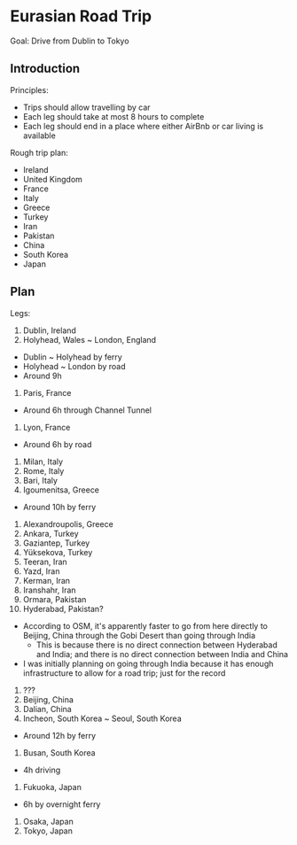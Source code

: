 # Eurasian Road Trip

Goal: Drive from Dublin to Tokyo

## Introduction

Principles:
- Trips should allow travelling by car
- Each leg should take at most 8 hours to complete
- Each leg should end in a place where either AirBnb or car living is
  available

Rough trip plan:
- Ireland
- United Kingdom
- France
- Italy
- Greece
- Turkey
- Iran
- Pakistan
- China
- South Korea
- Japan

## Plan

Legs:
1. Dublin, Ireland
1. Holyhead, Wales ~ London, England
  - Dublin ~ Holyhead by ferry
  - Holyhead ~ London by road
  - Around 9h
1. Paris, France
  - Around 6h through Channel Tunnel
1. Lyon, France
  - Around 6h by road
1. Milan, Italy
1. Rome, Italy
1. Bari, Italy
1. Igoumenitsa, Greece
  - Around 10h by ferry
1. Alexandroupolis, Greece
1. Ankara, Turkey
1. Gaziantep, Turkey
1. Yüksekova, Turkey
1. Teeran, Iran
1. Yazd, Iran
1. Kerman, Iran
1. Iranshahr, Iran
1. Ormara, Pakistan
1. Hyderabad, Pakistan?
  - According to OSM, it's apparently faster to go from here directly to
    Beijing, China through the Gobi Desert than going through India
    - This is because there is no direct connection between Hyderabad and
      India; and there is no direct connection between India and China
  - I was initially planning on going through India because it has enough
    infrastructure to allow for a road trip; just for the record
1. ???
1. Beijing, China
1. Dalian, China
1. Incheon, South Korea ~ Seoul, South Korea
  - Around 12h by ferry
1. Busan, South Korea
  - 4h driving
1. Fukuoka, Japan
  - 6h by overnight ferry
1. Osaka, Japan
1. Tokyo, Japan

